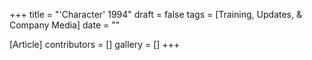 +++
title = "'Character' 1994"
draft = false
tags = [Training, Updates, & Company Media]
date = ""

[Article]
contributors = []
gallery = []
+++
